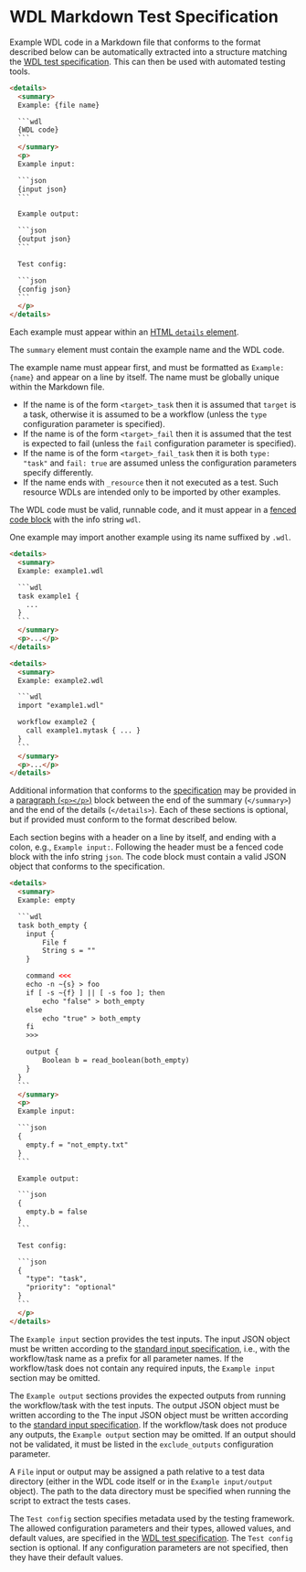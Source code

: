 # WDL Markdown Test Specification

Example WDL code in a Markdown file that conforms to the format described below can be automatically extracted into a structure matching the [WDL test specification](Specification.md).
This can then be used with automated testing tools.

````html
<details>
  <summary>
  Example: {file name}

  ```wdl
  {WDL code}
  ```
  </summary>
  <p>
  Example input:

  ```json
  {input json}
  ```

  Example output:

  ```json
  {output json}
  ```

  Test config:

  ```json
  {config json}
  ```
  </p>
</details>
````

Each example must appear within an [HTML `details` element](https://www.w3.org/TR/2011/WD-html5-author-20110809/the-details-element.html).

The `summary` element must contain the example name and the WDL code.

The example name must appear first, and must be formatted as `Example: {name}` and appear on a line by itself.
The name must be globally unique within the Markdown file.

* If the name is of the form `<target>_task` then it is assumed that `target` is a task, otherwise it is assumed to be a workflow (unless the `type` configuration parameter is specified).
* If the name is of the form `<target>_fail` then it is assumed that the test is expected to fail (unless the `fail` configuration parameter is specified).
* If the name is of the form `<target>_fail_task` then it is both `type: "task"` and `fail: true` are assumed unless the configuration parameters specify differently.
* If the name ends with `_resource` then it not executed as a test. Such resource WDLs are intended only to be imported by other examples.

The WDL code must be valid, runnable code, and it must appear in a [fenced code block](https://spec.commonmark.org/0.30/#fenced-code-blocks) with the info string `wdl`.

One example may import another example using its name suffixed by `.wdl`.

````html
<details>
  <summary>
  Example: example1.wdl

  ```wdl
  task example1 {
    ...
  }
  ```
  </summary>
  <p>...</p>
</details>

<details>
  <summary>
  Example: example2.wdl

  ```wdl
  import "example1.wdl"

  workflow example2 {
    call example1.mytask { ... }
  }
  ```
  </summary>
  <p>...</p>
</details>
````

Additional information that conforms to the [specification](Specification.md) may be provided in a [paragraph (`<p></p>`)](https://www.w3.org/TR/2011/WD-html5-author-20110809/content-models.html#paragraphs) block between the end of the summary (`</summary>`) and the end of the details (`</details>`).
Each of these sections is optional, but if provided must conform to the format described below.

Each section begins with a header on a line by itself, and ending with a colon, e.g., `Example input:`.
Following the header must be a fenced code block with the info string `json`.
The code block must contain a valid JSON object that conforms to the specification.

````html
<details>
  <summary>
  Example: empty

  ```wdl
  task both_empty {
    input {
        File f
        String s = ""
    }

    command <<<
    echo -n ~{s} > foo
    if [ -s ~{f} ] || [ -s foo ]; then
        echo "false" > both_empty
    else
        echo "true" > both_empty
    fi
    >>>

    output {
        Boolean b = read_boolean(both_empty)
    }
  }
  ```
  </summary>
  <p>
  Example input:

  ```json
  {
    empty.f = "not_empty.txt"
  }
  ```

  Example output:

  ```json
  {
    empty.b = false
  }
  ```

  Test config:

  ```json
  {
    "type": "task",
    "priority": "optional"
  }
  ```
  </p>
</details>
````

The `Example input` section provides the test inputs.
The input JSON object must be written according to the [standard input specification](../SPEC.md#input-and-output-formats), i.e., with the workflow/task name as a prefix for all parameter names.
If the workflow/task does not contain any required inputs, the `Example input` section may be omitted.

The `Example output` sections provides the expected outputs from running the workflow/task with the test inputs.
The output JSON object must be written according to the The input JSON object must be written according to the [standard input specification](../SPEC.md#input-and-output-formats).
If the workflow/task does not produce any outputs, the `Example output` section may be omitted.
If an output should not be validated, it must be listed in the `exclude_outputs` configuration parameter.

A `File` input or output may be assigned a path relative to a test data directory (either in the WDL code itself or in the `Example input/output` object).
The path to the data directory must be specified when running the script to extract the tests cases.

The `Test config` section specifies metadata used by the testing framework.
The allowed configuration parameters and their types, allowed values, and default values, are specified in the [WDL test specification](Specification.md).
The `Test config` section is optional.
If any configuration parameters are not specified, then they have their default values.
